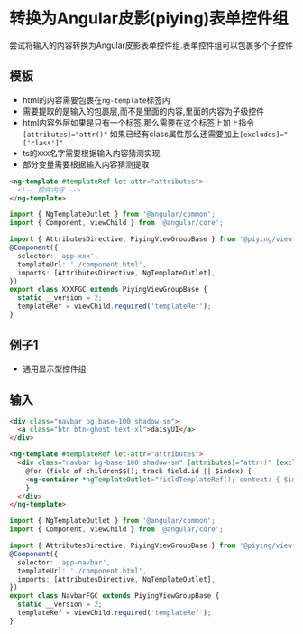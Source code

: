 # 转换为Angular皮影(piying)表单控件组

尝试将输入的内容转换为Angular皮影表单控件组.表单控件组可以包裹多个子控件

## 模板

- html的内容需要包裹在`ng-template`标签内
- 需要提取的是输入的包裹层,而不是里面的内容,里面的内容为子级控件
- html内容外层如果是只有一个标签,那么需要在这个标签上加上指令`[attributes]="attr()"` 如果已经有class属性那么还需要加上`[excludes]="['class']"`
- ts的`XXX`名字需要根据输入内容猜测实现
- 部分变量需要根据输入内容猜测提取

```html
<ng-template #templateRef let-attr="attributes">
  <!-- 控件内容 -->
</ng-template>
```

```ts
import { NgTemplateOutlet } from '@angular/common';
import { Component, viewChild } from '@angular/core';

import { AttributesDirective, PiyingViewGroupBase } from '@piying/view-angular';
@Component({
  selector: 'app-xxx',
  templateUrl: './component.html',
  imports: [AttributesDirective, NgTemplateOutlet],
})
export class XXXFGC extends PiyingViewGroupBase {
  static __version = 2;
  templateRef = viewChild.required('templateRef');
}
```

## 例子1

- 通用显示型控件组

## 输入

```html
<div class="navbar bg-base-100 shadow-sm">
  <a class="btn btn-ghost text-xl">daisyUI</a>
</div>
```

```html
<ng-template #templateRef let-attr="attributes">
  <div class="navbar bg-base-100 shadow-sm" [attributes]="attr()" [excludes]="['class']" [class]="attr()?.class">
    @for (field of children$$(); track field.id || $index) {
    <ng-container *ngTemplateOutlet="fieldTemplateRef(); context: { $implicit: field }"></ng-container>
    }
  </div>
</ng-template>
```

```ts
import { NgTemplateOutlet } from '@angular/common';
import { Component, viewChild } from '@angular/core';

import { AttributesDirective, PiyingViewGroupBase } from '@piying/view-angular';
@Component({
  selector: 'app-navbar',
  templateUrl: './component.html',
  imports: [AttributesDirective, NgTemplateOutlet],
})
export class NavbarFGC extends PiyingViewGroupBase {
  static __version = 2;
  templateRef = viewChild.required('templateRef');
}
```
